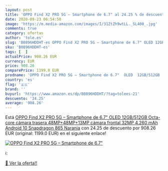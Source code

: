 ```yaml
---
layout: post
title: 'OPPO Find X2 PRO 5G – Smartphone de 6.7" al 24.25 % de descuento'
date: 2020-09-23 06:54:50
image: 'https://m.media-amazon.com/images/I/31ZtZh9wtLL._SL400_.jpg'
comments: true
category: ofertas
author: 'tole.es'
slug: 'B0896HDDHT-es OPPO Find X2 PRO 5G – Smartphone de 6.7" OLED 12GB/512GB...'
sku: 'B0896HDDHT-es'
tags: [  ]
actualPrice: 908.26 EUR
currency: EUR
price: 908.26
comparePrice: 1199.0 EUR
prodname: 'OPPO Find X2 PRO 5G – Smartphone de 6.7"  OLED  12GB/512GB  Octa-core  cámara trasera 48MP+48MP+13MP  cámara frontal 32MP  4.260 mAh  Android 10  Snapdragon 865  Naranja'
country: 'es'
flag: '🇪🇸'
brand: ''
buyurl: 'https://www.amazon.es/dp/B0896HDDHT/?tag=tolees-21'
descuento: '24.25'
average: '908.26'
---
```


Está [OPPO Find X2 PRO 5G – Smartphone de 6.7"  OLED  12GB/512GB  Octa-core  cámara trasera 48MP+48MP+13MP  cámara frontal 32MP  4.260 mAh  Android 10  Snapdragon 865  Naranja](https://www.amazon.es/dp/B0896HDDHT/?tag=tolees-21) con 24.25 de descuento por 908.26 EUR (original: 1199.0 EUR) en el siguiente enlace!

[![OPPO Find X2 PRO 5G – Smartphone de 6.7"](https://m.media-amazon.com/images/I/31ZtZh9wtLL._SL400_.jpg)](https://www.amazon.es/dp/B0896HDDHT/?tag=tolees-21)

ℹ️:


[🛒 Ver la oferta!!](https://www.amazon.es/dp/B0896HDDHT/?tag=tolees-21)
